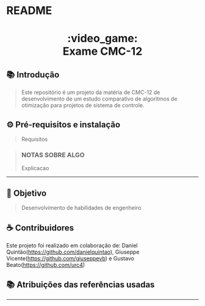 # README
<h1 align="center">
:video_game:<br>Exame CMC-12
</h1>

## 📚 Introdução

> Este repositório é um projeto da matéria de CMC-12 de desenvolvimento de um estudo comparativo de algoritmos de otimização para projetos de sistema de controle. 


## ⚙️ Pré-requisitos e instalação
> Requisitos 

> ### NOTAS SOBRE ALGO
> Explicacao
---

## 🥅 Objetivo
> Desenvolvimento de habilidades de engenheiro


## ☕ Contribuidores

Este projeto foi realizado em colaboração de: Daniel Quintão(https://github.com/danielquintao), Giuseppe Vicente(https://github.com/giuseppevb) e Gustavo Beato(https://github.com/urc4)

## :books: Atribuições das referências usadas 


---
